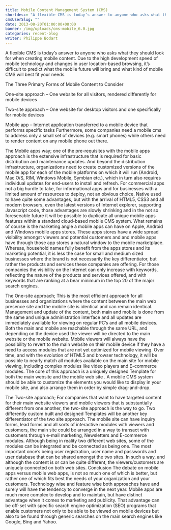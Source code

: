 ```yaml
---
title: Mobile Content Management System (CMS)
shortdesc: "A flexible CMS is today’s answer to anyone who asks what they should look for when creating mobile content. Due to the high development speed of mobile technology and changes in user location-based browsing, it’s difficult to predict what the mobile future will bring and what kind of mobile CMS will best fit your needs. "
cmsUserSlug: ""
date: 2013-08-20T01:00:00+08:00
banner: /img/uploads/cms-mobile_6.0.jpg
categories: recent-blog
writer: Philippe Bodart
---
```


A flexible CMS is today’s answer to anyone who asks what they should look for when creating mobile content. Due to the high development speed of mobile technology and changes in user location-based browsing, it’s difficult to predict what the mobile future will bring and what kind of mobile CMS will best fit your needs. 

The Three Primary Forms of Mobile Content to Consider 

One-site approach – One website for all visitors, rendered differently for mobile devices 

Two-site approach – One website for desktop visitors and one specifically for mobile devices 

Mobile app – Internet application transferred to a mobile device that performs specific tasks Furthermore, some companies need a mobile cms to address only a small set of devices (e.g. smart phones) while others need to render content on any mobile phone out there.

The Mobile apps way; one of the pre-requisites with the mobile apps approach is the extensive infrastructure that is required for basic distribution and maintenance updates. And beyond the distribution infrastructure, organizations need to create customized versions of the mobile app for each of the mobile platforms on which it will run (Android, Mac O/S, RIM, Windows Mobile, Symbian etc.), which in turn also requires individual updates for end-users to install and refresh. For commercial apps not a big hurdle to take, for informational apps and for businesses with a limited amount of resources to deploy, not an obvious choice. Native used to have quite some advantages, but with the arrival of HTML5, CSS3 and all modern browsers, even the latest versions of Internet explorer, supporting Javascript code, those advantages are slowly shrinking and in the not so foreseeable future it will be possible to duplicate all unique mobile apps features within a standard cloud-based mobile CMS system. What remains of course is the marketing angle a mobile apps can have on Apple, Android and Windows mobile apps stores. These apps stores have a wide spread visibility amongst viewers and potential customers and and mobile apps have through those app stores a natural window to the mobile marketplace. Whereas, household names fully benefit from the apps stores and its marketing potential, it is less the case for small and medium sized businesses where the brand is not necessarily the key differentiator, but rather the products and services these companies are offering. For those companies the visibility on the Internet can only increase with keywords, reflecting the nature of the products and services offered, and with keywords that are ranking at a bear minimum in the top 20 of the major search engines.

The One-site approach; This is the most efficient approach for all businesses and organizations where the content between the main web presence site and the mobile site is identical and can remain identical. Management and update of the content, both main and mobile is done from the same and unique administration interface and all updates are immediately available for viewing on regular PC’s and all mobile devices. Both the main and mobile are reachable through the same URL, and depending on the device used the viewer will be directed to the main website or the mobile website. Mobile viewers will always have the possibility to revert to the main website on their mobile device if they have a need to access modules that are not yet optimized for mobile viewing. Over time, and with the evolution of HTML5 and browser technology, it will be possible to nearly match all modules available on the main site for mobile viewing, including complex modules like video players and E-commerce modules. The core of this approach is a uniquely designed Template for both the main website and the mobile web site . A mobile CMS system should be able to customize the elements you would like to display in your mobile site, and also arrange them in order by simple drag-and-drop.

The Two-site approach;  For companies that want to have targeted content for their main website viewers and mobile viewers that is substantially different from one another, the two-site approach is the way to go. Two differently custom built and designed Templates will be another key differentiator of the two site approach. The mobile site can have inquiry forms, lead forms and all sorts of interactive modules with viewers and customers, the main site could be arranged in a way to transact with customers through e-mail marketing, Newsletters and E-commerce modules. Although being in reality two different web sites, some of the modules can be integrated and be connected as being one. The most important once’s being user registration, user name and passwords and user database that can be shared amongst the two sites. In such a way, and although the content is or can be quite different, the viewers/customers are uniquely connected on both web sites. Conclusion The debate on mobile apps versus mobile web apps, is not so much one of which is better, but rather one of which fits best the needs of your organization and your customers. Technology wise and feature wise both approaches have and surely will have the tendency to converge in the next year. Mobile apps are much more complex to develop and to maintain, but have distinct advantage when it comes to marketing and publicity. That advantage can be off-set with specific search engine optimization (SEO) programs that enable customers not only to be able to be viewed on mobile devices but also to be found through generic searches on the main search engines like Google, Bing and Yahoo.